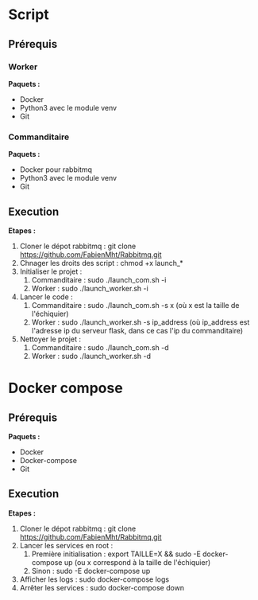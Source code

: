 # Script
## Prérequis

### Worker
**Paquets :**
- Docker
- Python3 avec le module venv
- Git

### Commanditaire
**Paquets :**
- Docker pour rabbitmq
- Python3 avec le module venv
- Git

## Execution
**Etapes :**
1. Cloner le dépot rabbitmq : git clone https://github.com/FabienMht/Rabbitmq.git
2. Chnager les droits des script : chmod +x launch_*
3. Initialiser le projet :
    1. Commanditaire : sudo ./launch_com.sh -i
    2. Worker : sudo ./launch_worker.sh -i
4. Lancer le code :
    1. Commanditaire : sudo ./launch_com.sh -s x (où x est la taille de l'échiquier)
    2. Worker : sudo ./launch_worker.sh -s ip_address (où ip_address est l'adresse ip du serveur flask, dans ce cas l'ip du commanditaire)
5. Nettoyer le projet :
    1. Commanditaire : sudo ./launch_com.sh -d
    2. Worker : sudo ./launch_worker.sh -d

# Docker compose
## Prérequis

**Paquets :**
- Docker
- Docker-compose
- Git

## Execution
**Etapes :**
1. Cloner le dépot rabbitmq : git clone https://github.com/FabienMht/Rabbitmq.git
2. Lancer les services en root : 
    1. Première initialisation : export TAILLE=X && sudo -E docker-compose up (ou x correspond à la taille de l'échiquier)
    2. Sinon : sudo -E docker-compose up
3. Afficher les logs : sudo docker-compose logs
4. Arrêter les services : sudo docker-compose down
